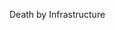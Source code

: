 <!--
id: 181624994
link: http://kevinisom.info/post/181624994/death-by-infrastructure
slug: death-by-infrastructure
date: Mon Sep 07 2009 14:47:19 GMT+1200 (NZST)
raw: {"blog_name":"kevinisom","id":181624994,"post_url":"http://kevinisom.info/post/181624994/death-by-infrastructure","slug":"death-by-infrastructure","type":"text","date":"2009-09-07 02:47:19 GMT","timestamp":1252291639,"state":"published","format":"html","reblog_key":"xmPgDvTP","tags":[],"short_url":"http://tmblr.co/Zw68YyAqs2Y","highlighted":[],"feed_item":"http://twitter.com/kev_nz/statuses/3810290009","from_feed_id":"650289","note_count":0,"title":null,"body":"<p>Death by Infrastructure</p>"}
publish: 2009-09-07
tags: 
title: null
-->


Death by Infrastructure



